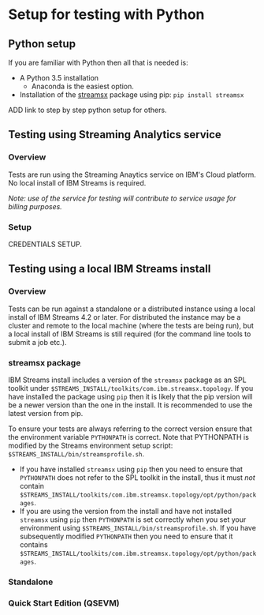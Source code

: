 # Setup for testing with Python
## Python setup
If you are familiar with Python then all that is needed is:
* A Python 3.5 installation
   * Anaconda is the easiest option.
* Installation of the  [streamsx](https://pypi.python.org/pypi/streamsx) package using pip: `pip install streamsx`

ADD link to step by step python setup for others.

## Testing using Streaming Analytics service
### Overview
Tests are run using the Streaming Anaytics service on IBM's Cloud platform. No local install of IBM Streams is required.

_Note: use of the service for testing will contribute to service usage for billing purposes._

### Setup

CREDENTIALS SETUP.

## Testing using a local IBM Streams install
### Overview
Tests can be run against a standalone or a distributed instance using a local install of IBM Streams 4.2 or later.
For distributed the instance may be a cluster and remote to the local machine (where the tests are being run), but a local install of IBM Streams is still required (for the command line tools to submit a job etc.).
### streamsx package
IBM Streams install includes a version of the `streamsx` package as an SPL toolkit under `$STREAMS_INSTALL/toolkits/com.ibm.streamsx.topology`. If you have installed the package using `pip` then it is likely that the pip version will be a newer version than the one in the install. It is recommended to use the latest version from pip.

To ensure your tests are always referring to the correct version ensure that the environment variable `PYTHONPATH` is correct. Note that PYTHONPATH is modified by the Streams environment setup script: `$STREAMS_INSTALL/bin/streamsprofile.sh`.
* If you have installed `streamsx` using `pip` then you need to ensure that `PYTHONPATH` does not refer to the SPL toolkit in the install, thus it must *not* contain `$STREAMS_INSTALL/toolkits/com.ibm.streamsx.topology/opt/python/packages`.
* If you are using the version from the install and have not installed `streamsx` using `pip` then `PYTHONPATH` is set correctly when you set your environment using `$STREAMS_INSTALL/bin/streamsprofile.sh`. If you have subsequently modified `PYTHONPATH` then you need to ensure that it contains `$STREAMS_INSTALL/toolkits/com.ibm.streamsx.topology/opt/python/packages`.

### Standalone
### Quick Start Edition (QSEVM)


